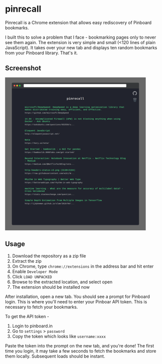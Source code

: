 # pinrecall

Pinrecall is a Chrome extension that allows easy rediscovery 
of Pinboard bookmarks.

I built this to solve a problem that I face - bookmarking pages
only to never see them again. The extension is very simple and 
small (<120 lines of plain JavaScript). It takes over your new tab 
and displays ten random bookmarks from your Pinboard library. That's it.  

## Screenshot

<img src="images/screen.png" height="500px">


## Usage
1. Download the repository as a zip file
2. Extract the zip
3. On Chrome, type `chrome://extensions` in the address bar and hit enter
4. Enable `Developer Mode`
5. Click `LOAD UNPACKED`
6. Browse to the extracted location, and select open
7. The extension should be installed now

After installation, open a new tab. You should see a prompt for Pinboard login.
This is where you'll need to enter your Pinboar API token. This is necessary to
fetch your bookmarks.  

To get the API token - 
1. Login to pinboard.in
2. Go to `settings` > `password`
3. Copy the token which looks like `username:xxxx`

Paste the token into the prompt on the new tab, and you're done! The first time you
login, it may take a few seconds to fetch the bookmarks and store them locally.
Subsequent loads should be instant. 
